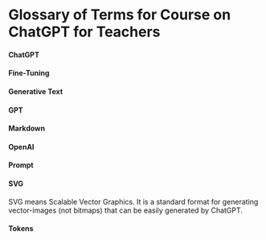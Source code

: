# Glossary of Terms for Course on ChatGPT for Teachers

#### ChatGPT

#### Fine-Tuning

#### Generative Text

#### GPT

#### Markdown

#### OpenAI

#### Prompt

#### SVG
SVG means Scalable Vector Graphics.  It is a standard format for generating vector-images (not bitmaps) that can be easily generated by ChatGPT.

#### Tokens